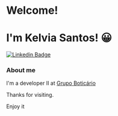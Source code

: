 # Welcome!

# I'm Kelvia Santos! :grinning:

[![Linkedin Badge](https://img.shields.io/badge/-LinkedIn-blue?style=flat-square&logo=Linkedin&logoColor=white&link=https://www.linkedin.com/in/fagnerpsantos/)](https://www.linkedin.com/in/kelvia-kelline/)

### About me
I'm a developer II at [Grupo Boticário](https://www.grupoboticario.com.br/)

Thanks for visiting.

Enjoy it

